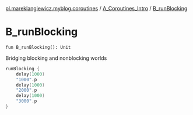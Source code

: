 [pl.mareklangiewicz.myblog.coroutines](../index.md) / [A_Coroutines_Intro](index.md) / [B_runBlocking](.)

# B_runBlocking

`fun B_runBlocking(): Unit`

Bridging blocking and nonblocking worlds

``` kotlin
runBlocking {
    delay(1000)
    "1000".p
    delay(1000)
    "2000".p
    delay(1000)
    "3000".p
}
```

